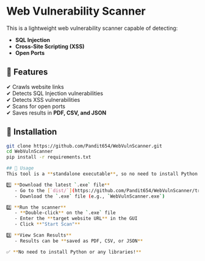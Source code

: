 # Web Vulnerability Scanner

This is a lightweight web vulnerability scanner capable of detecting:
- **SQL Injection**
- **Cross-Site Scripting (XSS)**
- **Open Ports**

## 🚀 Features
✔ Crawls website links  
✔ Detects SQL Injection vulnerabilities  
✔ Detects XSS vulnerabilities  
✔ Scans for open ports  
✔ Saves results in **PDF, CSV, and JSON**  

## 📌 Installation
```bash
git clone https://github.com/Pandit654/WebVulnScanner.git
cd WebVulnScanner
pip install -r requirements.txt

## 🚀 Usage
This tool is a **standalone executable**, so no need to install Python or dependencies!  

1️⃣ **Download the latest `.exe` file**  
   - Go to the [`dist/`](https://github.com/Pandit654/WebVulnScanner/tree/main/dist) directory  
   - Download the `.exe` file (e.g., `WebVulnScanner.exe`)  

2️⃣ **Run the scanner**  
   - **Double-click** on the `.exe` file  
   - Enter the **target website URL** in the GUI  
   - Click **"Start Scan"**  

3️⃣ **View Scan Results**  
   - Results can be **saved as PDF, CSV, or JSON**  

✅ **No need to install Python or any libraries!**  
